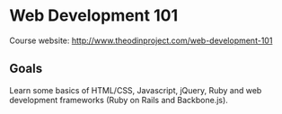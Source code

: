 # Web Development 101
Course website: http://www.theodinproject.com/web-development-101

## Goals
Learn some basics of HTML/CSS, Javascript, jQuery, Ruby and web development frameworks (Ruby on Rails and Backbone.js).
